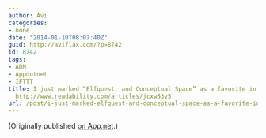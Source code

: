 ```yaml
---
author: Avi
categories:
- none
date: "2014-01-10T08:07:40Z"
guid: http://aviflax.com/?p=8742
id: 8742
tags:
- ADN
- Appdotnet
- IFTTT
title: I just marked “Elfquest, and Conceptual Space” as a favorite in Readability.
  http://www.readability.com/articles/jcxw53y5
url: /post/i-just-marked-elfquest-and-conceptual-space-as-a-favorite-in-readability-httpwww-readability-comarticlesjcxw53y5/
---
```

(Originally published [on App.net](http://alpha.app.net/aviflax/post/19407421).)